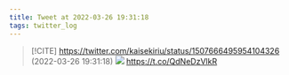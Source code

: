 ```yaml
---
title: Tweet at 2022-03-26 19:31:18
tags: twitter_log
---
```


> [!CITE] https://twitter.com/kaisekiriu/status/1507666495954104326 (2022-03-26 19:31:18)
> ![](https://twitter.com/kaisekiriu/status/1507666495954104326)
> https://t.co/QdNeDzVlkR
